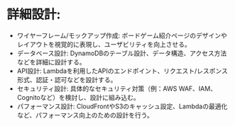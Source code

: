 # 詳細設計:

* ワイヤーフレーム/モックアップ作成: ボードゲーム紹介ページのデザインやレイアウトを視覚的に表現し、ユーザビリティを向上させる。
* データベース設計: DynamoDBのテーブル設計、データ構造、アクセス方法などを詳細に設計する。
* API設計: Lambdaを利用したAPIのエンドポイント、リクエスト/レスポンス形式、認証・認可などを設計する。
* セキュリティ設計: 具体的なセキュリティ対策（例：AWS WAF、IAM、Cognitoなど）を検討し、設計に組み込む。
* パフォーマンス設計: CloudFrontやS3のキャッシュ設定、Lambdaの最適化など、パフォーマンス向上のための設計を行う。